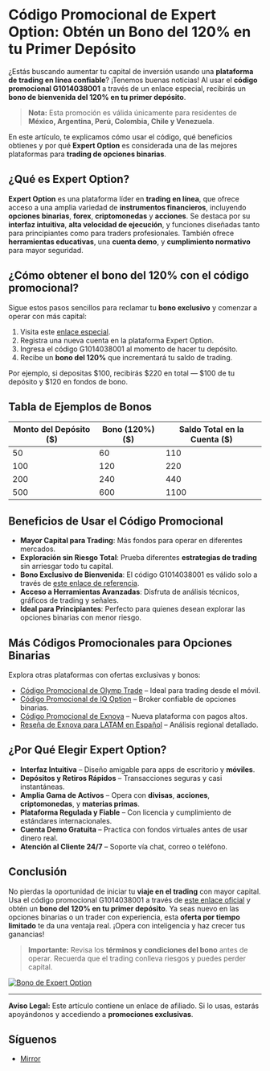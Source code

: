 # Código Promocional de Expert Option: Obtén un Bono del 120% en tu Primer Depósito

¿Estás buscando aumentar tu capital de inversión usando una **plataforma de trading en línea confiable**? ¡Tenemos buenas noticias! Al usar el **código promocional G1014038001** a través de un enlace especial, recibirás un **bono de bienvenida del 120% en tu primer depósito**.  
> **Nota:** Esta promoción es válida únicamente para residentes de **México, Argentina, Perú, Colombia, Chile y Venezuela**.

En este artículo, te explicamos cómo usar el código, qué beneficios obtienes y por qué **Expert Option** es considerada una de las mejores plataformas para **trading de opciones binarias**.

## ¿Qué es Expert Option?

**Expert Option** es una plataforma líder en **trading en línea**, que ofrece acceso a una amplia variedad de **instrumentos financieros**, incluyendo **opciones binarias**, **forex**, **criptomonedas** y **acciones**. Se destaca por su **interfaz intuitiva**, **alta velocidad de ejecución**, y funciones diseñadas tanto para principiantes como para traders profesionales. También ofrece **herramientas educativas**, una **cuenta demo**, y **cumplimiento normativo** para mayor seguridad.

## ¿Cómo obtener el bono del 120% con el código promocional?

Sigue estos pasos sencillos para reclamar tu **bono exclusivo** y comenzar a operar con más capital:

1. Visita este [enlace especial](https://tinyurl.com/expopt).
2. Registra una nueva cuenta en la plataforma Expert Option.
3. Ingresa el código G1014038001 al momento de hacer tu depósito.
4. Recibe un **bono del 120%** que incrementará tu saldo de trading.

Por ejemplo, si depositas $100, recibirás $220 en total — $100 de tu depósito y $120 en fondos de bono.

## Tabla de Ejemplos de Bonos

| Monto del Depósito ($) | Bono (120%) ($) | Saldo Total en la Cuenta ($) |
|------------------------|------------------|-------------------------------|
| 50                     | 60               | 110                           |
| 100                    | 120              | 220                           |
| 200                    | 240              | 440                           |
| 500                    | 600              | 1100                          |

## Beneficios de Usar el Código Promocional

- **Mayor Capital para Trading**: Más fondos para operar en diferentes mercados.
- **Exploración sin Riesgo Total**: Prueba diferentes **estrategias de trading** sin arriesgar todo tu capital.
- **Bono Exclusivo de Bienvenida**: El código G1014038001 es válido solo a través de [este enlace de referencia](https://tinyurl.com/expopt).
- **Acceso a Herramientas Avanzadas**: Disfruta de análisis técnicos, gráficos de trading y señales.
- **Ideal para Principiantes**: Perfecto para quienes desean explorar las opciones binarias con menor riesgo.

## Más Códigos Promocionales para Opciones Binarias

Explora otras plataformas con ofertas exclusivas y bonos:

- [Código Promocional de Olymp Trade](https://github.com/Analyst-Reviewer/olymotrade-promocode) – Ideal para trading desde el móvil.
- [Código Promocional de IQ Option](https://github.com/Analyst-Reviewer/iq-option-promocode) – Broker confiable de opciones binarias.
- [Código Promocional de Exnova](https://github.com/Analyst-Reviewer/exnova-promo-code) – Nueva plataforma con pagos altos.
- [Reseña de Exnova para LATAM en Español](https://github.com/Analyst-Reviewer/Exnova-es-confiable) – Análisis regional detallado.

## ¿Por Qué Elegir Expert Option?

- **Interfaz Intuitiva** – Diseño amigable para apps de escritorio y **móviles**.
- **Depósitos y Retiros Rápidos** – Transacciones seguras y casi instantáneas.
- **Amplia Gama de Activos** – Opera con **divisas**, **acciones**, **criptomonedas**, y **materias primas**.
- **Plataforma Regulada y Fiable** – Con licencia y cumplimiento de estándares internacionales.
- **Cuenta Demo Gratuita** – Practica con fondos virtuales antes de usar dinero real.
- **Atención al Cliente 24/7** – Soporte vía chat, correo o teléfono.

## Conclusión

No pierdas la oportunidad de iniciar tu **viaje en el trading** con mayor capital. Usa el código promocional G1014038001 a través de [este enlace oficial](https://tinyurl.com/expopt) y obtén un **bono del 120% en tu primer depósito**. Ya seas nuevo en las opciones binarias o un trader con experiencia, esta **oferta por tiempo limitado** te da una ventaja real. ¡Opera con inteligencia y haz crecer tus ganancias!

> **Importante:** Revisa los **términos y condiciones del bono** antes de operar. Recuerda que el trading conlleva riesgos y puedes perder capital.

[![Bono de Expert Option](https://cdn.getprofit.com/b/184.jpg)](https://tinyurl.com/expopt)

---

**Aviso Legal:** Este artículo contiene un enlace de afiliado. Si lo usas, estarás apoyándonos y accediendo a **promociones exclusivas**.

## Síguenos

- [Mirror](https://mirror.xyz/0x80FCCE629e74dD107DE0a4050158385571b0667f)
